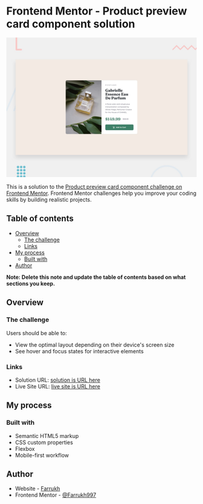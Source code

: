 # Frontend Mentor - Product preview card component solution

![Design preview for the Product preview card component coding challenge](./design/desktop-preview.jpg)

This is a solution to the [Product preview card component challenge on Frontend Mentor](https://www.frontendmentor.io/challenges/product-preview-card-component-GO7UmttRfa). Frontend Mentor challenges help you improve your coding skills by building realistic projects.

## Table of contents

- [Overview](#overview)
  - [The challenge](#the-challenge)
  - [Links](#links)
- [My process](#my-process)
  - [Built with](#built-with)
- [Author](#author)

**Note: Delete this note and update the table of contents based on what sections you keep.**

## Overview

### The challenge

Users should be able to:

- View the optimal layout depending on their device's screen size
- See hover and focus states for interactive elements

### Links

- Solution URL: [solution is URL here](https://github.com/Farrukh997/product_preview_card)
- Live Site URL: [live site is URL here](https://farrukh997.github.io/product_preview_card/)

## My process

### Built with

- Semantic HTML5 markup
- CSS custom properties
- Flexbox
- Mobile-first workflow

## Author

- Website - [Farrukh](https://www.webfelixdev.com)
- Frontend Mentor - [@Farrukh997](https://www.frontendmentor.io/profile/Farrukh997)
